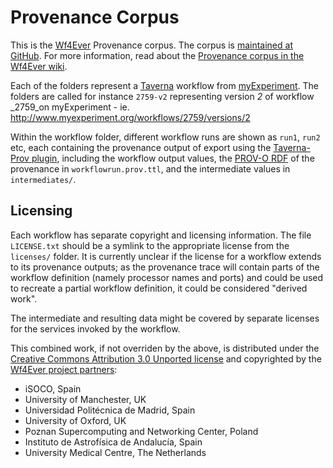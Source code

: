 Provenance Corpus
=================

This is the [Wf4Ever](http://www.wf4ever-project.org/) Provenance corpus.
The corpus is [maintained at GitHub](https://github.com/wf4ever/taverna-prov).
For more information, read about the [Provenance corpus in the Wf4Ever
wiki](http://www.wf4ever-project.org/wiki/display/docs/Provenance+corpus).

Each of the folders represent a [Taverna](http://www.taverna.org.uk/) 
workflow from [myExperiment](http://www.myexperiment.org/). The folders
are called for instance `2759-v2` representing version _2_ of workflow
_2759_on myExperiment - ie.
http://www.myexperiment.org/workflows/2759/versions/2


Within the workflow folder, different workflow runs are shown as 
`run1`, `run2` etc, each containing the provenance output of 
export using the [Taverna-Prov plugin](https://github.com/wf4ever/taverna-prov), 
including the workflow output values, the [PROV-O
RDF](http://www.w3.org/TR/prov-o/) of the provenance in
`workflowrun.prov.ttl`, and the intermediate values in `intermediates/`.


Licensing
---------

Each workflow has separate copyright and licensing information. The
file `LICENSE.txt` should be a symlink to the appropriate license
from the `licenses/` folder. It is currently unclear if the license for a
workflow extends to its provenance outputs; as the provenance trace will
contain parts of the workflow definition (namely processor names and
ports) and could be used to recreate a partial workflow definition, it
could be considered "derived work". 

The intermediate and resulting data might be covered by separate
licenses for the services invoked by the workflow.

This combined work, if not overriden by the above, is
distributed under the [Creative Commons Attribution 3.0 Unported
license](http://creativecommons.org/licenses/by/3.0/) and copyrighted by
the [Wf4Ever project partners](http://www.wf4ever-project.org/partners):

* iSOCO, Spain
* University of Manchester, UK
* Universidad Politécnica de Madrid, Spain
* University of Oxford, UK
* Poznan Supercomputing and Networking Center, Poland
* Instituto de Astrofísica de Andalucía, Spain
* University Medical Centre, The Netherlands
